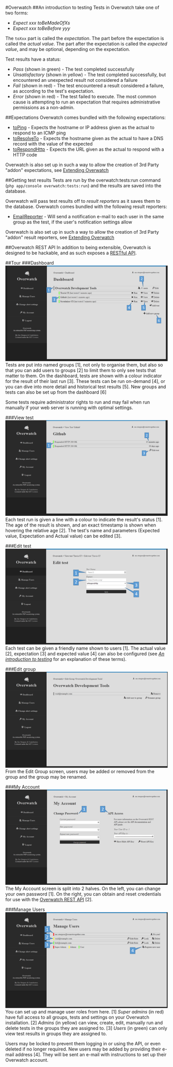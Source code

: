 #Overwatch
##An introduction to testing
Tests in Overwatch take one of two forms:
- _Expect xxx toBeMadeOfXs_
- _Expect xxx toBeBefore yyy_

The `toXxx` part is called the _expectation_. The part before the expectation is called the _actual value_. The part after the expectation is called the _expected value_, and may be optional, depending on the expectation.

Test results have a status:
- _Pass_ (shown in green) - The test completed successfully
- _Unsatisfactory_ (shown in yellow) - The test completed successfully, but encountered an unexpected result not considered a failure
- _Fail_ (shown in red) - The test encountered a result considered a failure, as according to the test's expectation.
- _Error_ (shown in red) - The test failed to execute. The most common cause is attempting to run an expectation that requires administrative permissions as a non-admin.

##Expectations
Overwatch comes bundled with the following expectations:
- [toPing](expectations/to_ping.md) - Expects the hostname or IP address given as the actual to respond to an ICMP ping
- [toResolveTo](expectations/to_resolve_to.md) - Expects the hostname given as the actual to have a DNS record with the value of the expected
- [toRespondHttp](expectations/to_respond_http.md) - Expects the URL given as the actual to respond with a HTTP code

Overwatch is also set up in such a way to allow the creation of 3rd Party "addon" expectations, see [Extending Overwatch](extending.md)

##Getting test results
Tests are run by the overwatch:tests:run command (`php app/console overwatch:tests:run`) and the results are saved into the database.

Overwatch will pass test results off to _result reporters_ as it saves them to the database. Overwatch comes bundled with the following result reporters:
- [EmailReporter](result-reporters/email_reporter.md) - Will send a notification e-mail to each user in the same group as the test, if the user's notification settings allow

Overwatch is also set up in such a way to allow the creation of 3rd Party "addon" result reporters, see [Extending Overwatch](extending.md)

##Overwatch REST API
In addition to being extensible, Overwatch is designed to be hackable, and as such exposes a [RESTful API](api.md).

##Tour
###Dashboard
![Overwatch Dashboard](screenshots/overwatch_dashboard_tour.png)
Tests are put into named groups [1], not only to organise them, but also so that you can add users to groups [2] to limit them to only see tests that matter to them.
On the dashboard, tests are shown with a colour indicator for the result of their last run [3]. These tests can be run on-demand [4], or you can dive into more detail and historical test results [5].
New groups and tests can also be set up from the dashboard [6]

Some tests require administrator rights to run and may fail when run manually if your web server is running with optimal settings.

###View test
![View Test Screen](screenshots/overwatch_view_test_tour.png)
Each test run is given a line with a colour to indicate the result's status [1]. The age of the result is shown, and an exact timestamp is shown when hovering the relative age [2]. The test's name and parameters (Expected value, Expectation and Actual value) can be edited [3].

###Edit test
![Edit Test Screen](screenshots/overwatch_edit_test_tour.png)
Each test can be given a friendly name shown to users [1]. The actual value [2], expectation [3] and expected value [4] can also be configured (see _[An introduction to testing](https://github.com/zsturgess/overwatch/blob/master/app/Resources/docs/index.md#an-introduction-to-testing)_ for an explanation of these terms).

###Edit group
![Edit group Screen](screenshots/overwatch_edit_group_tour.png)
From the Edit Group screen, users may be added or removed from the group and the group may be renamed.

###My Account
![My Account Screen](screenshots/overwatch_my_account_tour.png)
The My Account screen is split into 2 halves. On the left, you can change your own password [1]. On the right, you can obtain and reset credentials for use with the [Overwatch REST API](api.md) [2].

###Manage Users
![Manage Users Screen](screenshots/overwatch_manage_users_tour.png)
You can set up and manage user roles from here.
[1] _Super admins_ (in red) have full access to all groups, tests and settings on your Overwatch installation.
[2] _Admins_ (in yellow) can view, create, edit, manually run and delete tests in the groups they are assigned to.
[3] _Users_ (in green) can only view test results in groups they are assigned to.

Users may be locked to prevent them logging in or using the API, or even deleted if no longer required.
New users may be added by providing their e-mail address [4]. They will be sent an e-mail with instructions to set up their Overwatch account.

